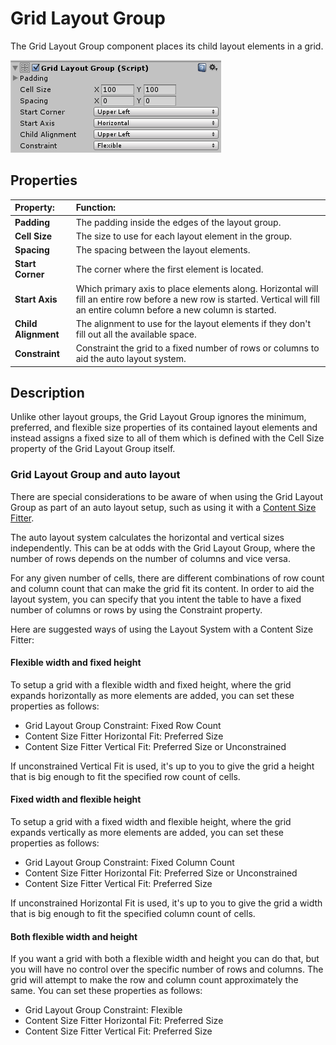 # Grid Layout Group

The Grid Layout Group component places its child layout elements in a grid.

![](images/UI_GridLayoutGroupInspector.png)

## Properties

| **Property:**       | **Function:**                                                                                                                                                                   |
|:--------------------|:--------------------------------------------------------------------------------------------------------------------------------------------------------------------------------|
| **Padding**         | The padding inside the edges of the layout group.                                                                                                                               |
| **Cell Size**       | The size to use for each layout element in the group.                                                                                                                           |
| **Spacing**         | The spacing between the layout elements.                                                                                                                                        |
| **Start Corner**    | The corner where the first element is located.                                                                                                                                  |
| **Start Axis**      | Which primary axis to place elements along. Horizontal will fill an entire row before a new row is started. Vertical will fill an entire column before a new column is started. |
| **Child Alignment** | The alignment to use for the layout elements if they don't fill out all the available space.                                                                                    |
| **Constraint**      | Constraint the grid to a fixed number of rows or columns to aid the auto layout system.                                                                                         |

## Description

Unlike other layout groups, the Grid Layout Group ignores the minimum, preferred, and flexible size properties of its
contained layout elements and instead assigns a fixed size to all of them which is defined with the Cell Size property
of the Grid Layout Group itself.

### Grid Layout Group and auto layout

There are special considerations to be aware of when using the Grid Layout Group as part of an auto layout setup, such
as using it with a [Content Size Fitter](script-ContentSizeFitter.md).

The auto layout system calculates the horizontal and vertical sizes independently. This can be at odds with the Grid
Layout Group, where the number of rows depends on the number of columns and vice versa.

For any given number of cells, there are different combinations of row count and column count that can make the grid fit
its content. In order to aid the layout system, you can specify that you intent the table to have a fixed number of
columns or rows by using the Constraint property.

Here are suggested ways of using the Layout System with a Content Size Fitter:

#### Flexible width and fixed height

To setup a grid with a flexible width and fixed height, where the grid expands horizontally as more elements are added,
you can set these properties as follows:

* Grid Layout Group Constraint: Fixed Row Count
* Content Size Fitter Horizontal Fit: Preferred Size
* Content Size Fitter Vertical Fit: Preferred Size or Unconstrained

If unconstrained Vertical Fit is used, it's up to you to give the grid a height that is big enough to fit the specified
row count of cells.

#### Fixed width and flexible height

To setup a grid with a fixed width and flexible height, where the grid expands vertically as more elements are added,
you can set these properties as follows:

* Grid Layout Group Constraint: Fixed Column Count
* Content Size Fitter Horizontal Fit: Preferred Size or Unconstrained
* Content Size Fitter Vertical Fit: Preferred Size

If unconstrained Horizontal Fit is used, it's up to you to give the grid a width that is big enough to fit the specified
column count of cells.

#### Both flexible width and height

If you want a grid with both a flexible width and height you can do that, but you will have no control over the specific
number of rows and columns. The grid will attempt to make the row and column count approximately the same. You can set
these properties as follows:

* Grid Layout Group Constraint: Flexible
* Content Size Fitter Horizontal Fit: Preferred Size
* Content Size Fitter Vertical Fit: Preferred Size
